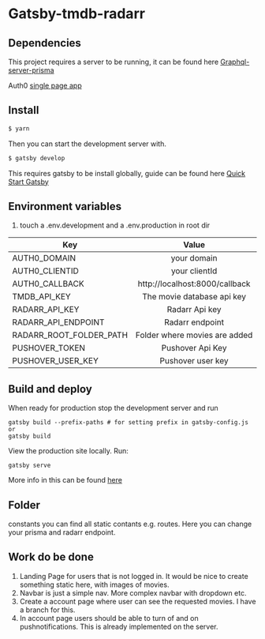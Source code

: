 # Gatsby-tmdb-radarr

## Dependencies

This project requires a server to be running, it can be found here [Graphql-server-prisma](https://github.com/181221/graphql-server-prisma)

Auth0 [single page app](https://auth0.com/docs/quickstart/spa/react)

## Install

```sh
$ yarn
```

Then you can start the development server with.

```sh
$ gatsby develop
```

This requires gatsby to be install globally, guide can be found here
[Quick Start Gatsby](https://www.gatsbyjs.org/docs/quick-start/)

## Environment variables

1. touch a .env.development and a .env.production in root dir

| Key                     |             Value              |
| ----------------------- | :----------------------------: |
| AUTH0_DOMAIN            |          your domain           |
| AUTH0_CLIENTID          |         your clientId          |
| AUTH0_CALLBACK          | http://localhost:8000/callback |
| TMDB_API_KEY            |   The movie database api key   |
| RADARR_API_KEY          |         Radarr Api key         |
| RADARR_API_ENDPOINT     |        Radarr endpoint         |
| RADARR_ROOT_FOLDER_PATH | Folder where movies are added  |
| PUSHOVER_TOKEN          |        Pushover Api Key        |
| PUSHOVER_USER_KEY       |       Pushover user key        |

## Build and deploy

When ready for production stop the development server and run

```shell
gatsby build --prefix-paths # for setting prefix in gatsby-config.js
or
gatsby build
```

View the production site locally. Run:

```shell
gatsby serve
```

More info in this can be found [here](<[https://www.gatsbyjs.org/tutorial/part-eight/](https://www.gatsbyjs.org/tutorial/part-eight/)>)

## Folder

constants you can find all static contants e.g. routes. Here you can change your prisma and radarr endpoint.

## Work do be done

1. Landing Page for users that is not logged in. It would be nice to create something static here, with images of movies.
2. Navbar is just a simple nav. More complex navbar with dropdown etc.
3. Create a account page where user can see the requested movies. I have a branch for this.
4. In account page users should be able to turn of and on pushnotifications. This is already implemented on the server.
